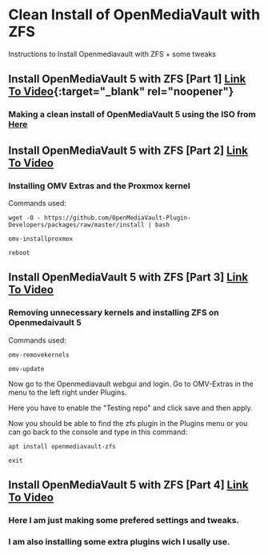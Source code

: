 # Clean Install of OpenMediaVault with ZFS
Instructions to Install Openmediavault with ZFS + some tweaks

## Install OpenMediaVault 5 with ZFS [Part 1] [Link To Video](https://www.youtube.com/watch?v=BMjpDUPF8E0){:target="_blank" rel="noopener"}

### Making a clean install of OpenMediaVault 5 using the ISO from [Here](https://sourceforge.net/projects/openmediavault/files/)

## Install OpenMediaVault 5 with ZFS [Part 2] [Link To Video](https://www.youtube.com/watch?v=Wn_IwMI4dcY)

### Installing OMV Extras and the Proxmox kernel

Commands used:

~~~
wget -O - https://github.com/OpenMediaVault-Plugin-Developers/packages/raw/master/install | bash

omv-installproxmox

reboot
~~~

## Install OpenMediaVault 5 with ZFS [Part 3] [Link To Video](https://www.youtube.com/watch?v=d0TyNZpYxRs)

### Removing unnecessary kernels and installing ZFS on Openmedaivault 5

Commands used:

~~~
omv-removekernels

omv-update
~~~

Now go to the Openmediavault webgui and login.
Go to OMV-Extras in the menu to the left right under Plugins.

Here you have to enable the "Testing repo" and click save and then apply.

Now you should be able to find the zfs plugin in the Plugins menu
or you can go back to the console and type in this command:

~~~
apt install openmediavault-zfs

exit
~~~

## Install OpenMediaVault 5 with ZFS [Part 4] [Link To Video](https://www.youtube.com/watch?v=HI5tUHJ8p_M)

### Here I am just making some prefered settings and tweaks.
### I am also installing some extra plugins wich I usally use.
